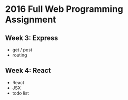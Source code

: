 # 2016 Full Web Programming Assignment

## Week 3: Express
- get / post
- routing

## Week 4: React
- React
- JSX
- todo list
